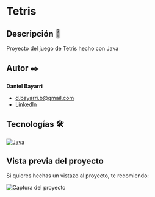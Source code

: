 # Tetris

## Descripción 📑

Proyecto del juego de Tetris hecho con Java

## Autor ✒️
**Daniel Bayarri**

* [d.bayarri.b@gmail.com](d.bayarri.b@gmail.com)
* [LinkedIn](https://www.linkedin.com/in/danielbayarri/)

## Tecnologías 🛠

[![Java](https://img.shields.io/badge/Java-ED8B00?style=for-the-badge&logo=java&logoColor=white)](https://es.wikipedia.org/wiki/Java) 

## Vista previa del proyecto
Si quieres hechas un vistazo al proyecto, te recomiendo:

![Captura del proyecto](https://repository-images.githubusercontent.com/651967614/217184f7-9b87-4b3d-9161-75b9734cd3fb)
